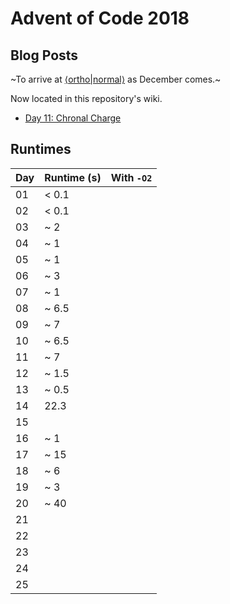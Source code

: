 # Advent of Code 2018

## Blog Posts

~To arrive at [⟨ortho|normal⟩](https://hilb.ert.space) as December comes.~

Now located in this repository's wiki.

* [Day 11: Chronal Charge](https://github.com/ionathanch/adventofcode-2018/wiki/Day-11%3A-Chronal-Charge)

## Runtimes

| Day | Runtime (s) | With `-O2` |
|-----|-------------|------------|
| 01  | < 0.1       |
| 02  | < 0.1       |
| 03  | ~ 2         |
| 04  | ~ 1         |
| 05  | ~ 1         |
| 06  | ~ 3         |
| 07  | ~ 1         |
| 08  | ~ 6.5       |
| 09  | ~ 7         |
| 10  | ~ 6.5       |
| 11  | ~ 7         |
| 12  | ~ 1.5       |
| 13  | ~ 0.5       |
| 14  |  22.3       |
| 15  |             |
| 16  | ~ 1         |
| 17  | ~ 15        |
| 18  | ~ 6         |
| 19  | ~ 3         |
| 20  | ~ 40        |
| 21  |             |
| 22  |             |
| 23  |             |
| 24  |             |
| 25  |             |
